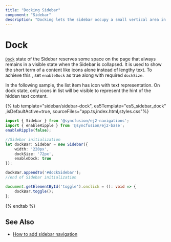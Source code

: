 ```yaml
---
title: "Docking Sidebar"
component: "Sidebar"
description: "Docking lets the sidebar occupy a small vertical area in a page always and typically contains shortened view of navigation options."
---
```


# Dock

[`Dock`](../api/sidebar/#enabledock) state of the Sidebar reserves some space on the page that always remains in a visible state when the Sidebar is collapsed. It is used to show the short term of a content like icons alone instead of lengthy text. To achieve this , set `enableDock` as true along with required `dockSize`.

In the following sample, the list item has icon with text representation. On dock state, only icons in list will be visible to represent the hint of the hidden text content.

{% tab template="sidebar/sidebar-dock", es5Template="es5_sidebar_dock" ,isDefaultActive=true, sourceFiles="app.ts,index.html,styles.css"%}

```typescript
import { Sidebar } from '@syncfusion/ej2-navigations';
import { enableRipple } from '@syncfusion/ej2-base';
enableRipple(false);

//Sidebar initialization
let dockBar: Sidebar = new Sidebar({
    width: '220px',
    dockSize: '72px',
    enableDock: true
});

dockBar.appendTo('#dockSidebar');
//end of Sidebar initialization

document.getElementById('toggle').onclick = (): void => {
    dockBar.toggle();
};

```

{% endtab %}

## See Also

* [How to add sidebar navigation](./how-to/sidebar-with-treeview)
